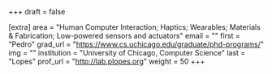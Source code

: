 +++
draft = false

[extra]
area = "Human Computer Interaction; Haptics; Wearables; Materials & Fabrication; Low-powered sensors and actuators"
email = ""
first = "Pedro"
grad_url = "https://www.cs.uchicago.edu/graduate/phd-programs/"
img = ""
institution = "University of Chicago, Computer Science"
last = "Lopes"
prof_url = "http://lab.plopes.org"
weight = 50
+++
